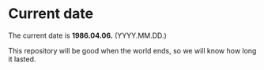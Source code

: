 # Current date

The current date is **1986.04.06.** (YYYY.MM.DD.)

This repository will be good when the world ends, so we will know how long it lasted.